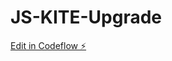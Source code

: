# JS-KITE-Upgrade

[Edit in Codeflow ⚡️](https://stackblitz.com/~/github.com/JSBachhal/JS-KITE-Upgrade)